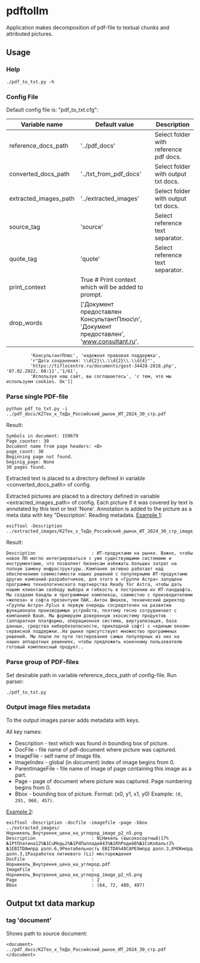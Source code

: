 # pdftollm
Application makes decomposition of pdf-file to textual chunks and attributed pictures.

## Usage

### Help
```
./pdf_to_txt.py -h
```

### Config File 
Default  config file is: "pdf_to_txt.cfg":


| Variable name | Default value | Description |
|----|----|----|
|reference_docs_path| '../pdf_docs' | Select folder with reference pdf docs. |
|converted_docs_path | '../txt_from_pdf_docs' | Select folder with output txt docs. 
|extracted_images_path| '../extracted_images' | Select folder with output txt docs.| 
|source_tag| 'source' | Select reference text separator.|
|quote_tag| 'quote'| Select reference text separator.|
| print_context| True  # Print context which will be added to prompt.| 
|drop_words | ['Документ предоставлен КонсультантПлюс\n', 'Документ предоставлен', 'www.consultant.ru', 
             'КонсультантПлюс', 'надежная правовая поддержка', 
             'r"Дата сохранения: \\d{2}\\.\\d{2}\\.\\d{4}"',
             'https://tiflocentre.ru/documents/gost-34428-2018.php', '07.02.2022, 08:11','1/61',
             'Используя наш сайт, вы соглашаетесь', 'с тем, что мы используем cookies. Ок']|

### Parse single PDF-file
```
python pdf_to_txt.py -i ../pdf_docs/K2Tex_x_TeДо_Российский_рынок_ИТ_2024_30_стр.pdf
```
Result:
```
Symbols in document: 159679
Page_counter: 30
Document name from page headers: <В>
page_count: 30
Beginning page not found.
beginig_page: None
30 pages found.
```
Extracted text is placed to a directory defined in variable <converted_docs_path> of config.

Extracted pictures are placed to a directory defined in variable <extracted_images_path> of config.
Each picture if it was covered by text is annotated by this text or text 'None'. Annotation is added to the picture as a meta data with key "Description'. Reading metadata.
<u>Example 1</u>:
```
exiftool -Description ../extracted_images/K2Tex_x_TeДо_Российский_рынок_ИТ_2024_30_стр_image_p22_n26.png
```
Result:
```
Description                     : ИТ-продуктами на рынке. Важно, чтобы новое ПО могло интегрироваться с уже существующими системами и инструментами, что позволяет бизнесам избежать больших затрат на полную замену инфраструктуры..Компания активно работает над обеспечением совместимости наших решений с популярными ИТ-продуктами других компаний-разработчиков, для этого в «Группе Астра» запущена программа технологического партнерства Ready for Astra, чтобы дать нашим клиентам свободу выбора и гибкость в построении их ИТ-ландшафта. Мы создаем бандлы и программные комплексы, совместно с производителями «железа» и софта презентуем ПАК..Антон Шмаков, технический директор «Группы Астра».Fplus в первую очередь сосредоточен на развитии функционала производимых устройств, поэтому тесно сотрудничает с компанией Baum. Мы формируем доверенную экосистему продуктов (аппаратная платформа, операционная система, виртуализация, база данных, средства кибербезопасности, прикладной софт) с «единым окном» сервисной поддержки..На рынке присутствует множество программных решений. Мы пошли по пути тестирования самых популярных из них на наших аппаратных решениях, чтобы предложить конечному пользователю готовый комплексный продукт..

```
### Parse group of PDF-files

Set desirable path in  variable reference_docs_path of config-file. 
Run parser:

```
./pdf_to_txt.py
```

### Output image files metadata 
To the output images parser adds metadata with keys.

All key names:
 - Description - text which was found in bounding box of picture.
 - DocFile - file name of pdf-document where picture was captured.
 - ImageFile - self name of image file.
 - ImageIndex - global (in document) index of image begins from 0.
 - ParentImageFile - file name of image of page containing this image as a part.
 - Page - page of document where picture was captured. Page numbering begins from 0.
 - Bbox - bounding box of picture. Format: (x0, y1, x1, y0)
 Example: `(0, 291, 960, 457)`.
 
<u>Example 2</u>:
```
exiftool -Description -docfile -imagefile -page -bbox ../extracted_images/Норникель_Внутрення_цена_на_углерод_image_p2_n5.png
Description                     : NiНикель (высокосортный)17%№1PtПлатина12%№1CuМедь2%№1PdПалладий43%№1RhРодий8%№1CoКобальт2%№1EBITDAмлрд долл.6,9Рентабельность EBITDA%48CAPEXмлрд долл.3,0ЧОКмлрд долл.3,1Разработка литиевого (Li) месторождения
DocFile                         : Норникель_Внутрення_цена_на_углерод.pdf
ImageFile                       : Норникель_Внутрення_цена_на_углерод_image_p2_n5.png
Page                            : 2
Bbox                            : (64, 72, 480, 497)
```



## Output txt data markup
### tag 'document'
Shows path to source document:

```
<document>
../pdf_docs/K2Tex_x_TeДо_Российский_рынок_ИТ_2024_30_стр.pdf
</document>
```

